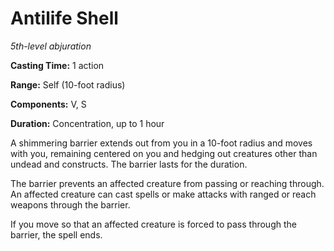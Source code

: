 <title>Antilife Shell</title>

# Antilife Shell

_5th-level abjuration_

**Casting Time:** 1 action

**Range:** Self (10-foot radius)

**Components:** V, S

**Duration:** Concentration, up to 1 hour

A shimmering barrier extends out from you in
a 10-foot radius and moves with you,
remaining centered on you and hedging out
creatures other than undead and constructs.
The barrier lasts for the duration.

The barrier prevents an affected creature
from passing or reaching through. An affected
creature can cast spells or make attacks with
ranged or reach weapons through the barrier.

If you move so that an affected creature is
forced to pass through the barrier, the spell
ends.

